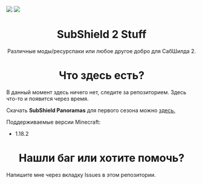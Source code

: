 ![](https://img.shields.io/github/downloads/DenisMasterHerobrine/SS2Stuff/total) 
![](https://img.shields.io/github/license/DenisMasterHerobrine/SS2Stuff) 

<div align="center"> <h1> SubShield 2 Stuff </h1> </div>
<div align="center"> Различные моды/ресурспаки или любое другое добро для СабШилда 2. </div>

<div align="center"> <h1> Что здесь есть? </h1> </div>
В данный момент здесь ничего нет, следите за репозиторием. Здесь что-то и появится через время.

Скачать **SubShield Panoramas** для первого сезона можно [здесь.](https://github.com/DenisMasterHerobrine/SubShieldPanoramas/releases)

Поддерживаемые версии Minecraft:
- 1.18.2

<div align="center"> <h1> Нашли баг или хотите помочь? </h1> </div>
Напишите мне через вкладку Issues в этом репозитории.
